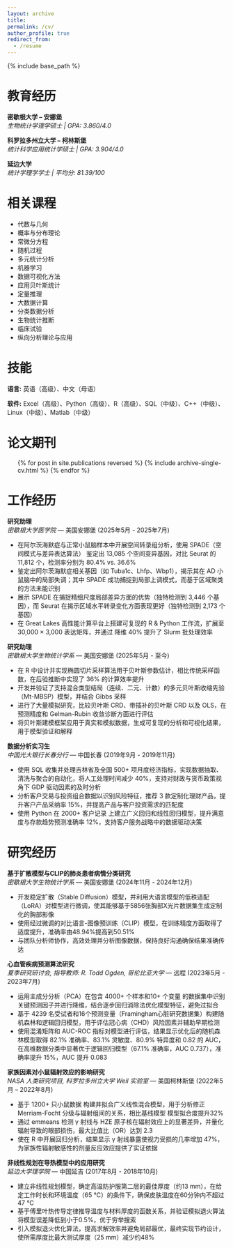 ```yaml
---
layout: archive
title:
permalink: /cv/
author_profile: true
redirect_from:
  - /resume
---
```


{% include base_path %}

教育经历
======
**密歇根大学 – 安娜堡**  
*生物统计学理学硕士 | GPA: 3.860/4.0*

**科罗拉多州立大学 – 柯林斯堡**  
*统计科学应用统计学硕士 | GPA: 3.904/4.0*

**延边大学**  
*统计学理学学士 | 平均分: 81.39/100*

相关课程
======
* 代数与几何
* 概率与分布理论
* 常微分方程
* 随机过程
* 多元统计分析
* 机器学习
* 数据可视化方法
* 应用贝叶斯统计
* 定量推理
* 大数据计算
* 分类数据分析
* 生物统计推断
* 临床试验
* 纵向分析理论与应用

技能
======
**语言:** 英语（高级）、中文（母语）

**软件:** Excel（高级）、Python（高级）、R（高级）、SQL（中级）、C++（中级）、Linux（中级）、Matlab（中级）

论文期刊
======
  <ul>{% for post in site.publications reversed %}
    {% include archive-single-cv.html %}
  {% endfor %}</ul>
  
工作经历
======

**研究助理**  
_密歇根大学医学院_ — 美国安娜堡 (2025年5月 - 2025年7月)
- 在阿尔茨海默症与正常小鼠脑样本中开展空间转录组分析，使用 SPADE（空间模式与差异表达算法） 鉴定出 13,085 个空间变异基因，对比 Seurat 的 11,812 个，检测率分别为 80.4% vs. 36.6%
- 鉴定出阿尔茨海默症相关基因（如 Tuba1c、Lhfp、Wbp1），揭示其在 AD 小鼠脑中的局部失调；其中 SPADE 成功捕捉到局部上调模式，而基于区域聚类的方法未能识别  
- 展示 SPADE 在捕捉精细尺度局部差异方面的优势（独特检测到 3,446 个基因），而 Seurat 在揭示区域水平转录变化方面表现更好（独特检测到 2,173 个基因）
- 在 Great Lakes 高性能计算平台上搭建可复现的 R & Python 工作流，扩展至 30,000 × 3,000 表达矩阵，并通过 降维 40% 提升了 Slurm 批处理效率

**研究助理**  
_密歇根大学生物统计学系_ — 美国安娜堡 (2025年5月 - 至今)
- 在 R 中设计并实现椭圆切片采样算法用于贝叶斯参数估计，相比传统采样函数，在后验推断中实现了 36% 的计算效率提升
- 开发并验证了支持混合类型结局（连续、二元、计数）的多元贝叶斯收缩先验（Mt-MBSP）模型，并结合 Gibbs 采样  
- 进行了大量模拟研究，比较贝叶斯 CRD、带插补的贝叶斯 CRD 以及 OLS，在预测精度和 Gelman-Rubin 收敛诊断方面进行评估
- 将贝叶斯建模框架应用于真实和模拟数据，生成可复现的分析和可视化结果，用于模型验证和解释

**数据分析实习生**  
_中国光大银行长春分行_ — 中国长春 (2019年9月 - 2019年11月)
- 使用 SQL 收集并处理吉林省及全国 500+ 项月度经济指标，实现数据抽取、清洗与聚合的自动化，将人工处理时间减少 40%，支持对财政与货币政策视角下 GDP 驱动因素的及时分析
- 分析客户交易与投资组合数据以识别风险特征，推荐 3 款定制化理财产品，提升客户产品采纳率 15%，并提高产品与客户投资需求的匹配度 
- 使用 Python 在 2000+ 客户记录 上建立广义回归和线性回归模型，提升满意度与存款趋势预测准确率 12%，支持客户服务战略中的数据驱动决策
  
研究经历
======

**基于扩散模型与CLIP的肺炎患者病情分类研究**  
_密歇根大学生物统计学系_ — 美国安娜堡 (2024年11月 - 2024年12月)
- 开发稳定扩散（Stable Diffusion）模型，并利用大语言模型的低秩适配（LoRA）对模型进行微调，使其能够基于5856张胸部X光片数据集生成定制化的胸部影像
- 使用经过微调的对比语言-图像预训练（CLIP）模型，在训练精度方面取得了适度提升，准确率由48.94%提高到50.51%  
- 与团队分析师协作，高效处理并分析图像数据，保持良好沟通确保结果准确传达

**心血管疾病预测算法研究**  
_夏季研究研讨会, 指导教师: R. Todd Ogden, 哥伦比亚大学_ — 远程 (2023年5月 - 2023年7月)
- 运用主成分分析（PCA）在包含 4000+ 个样本和10+ 个变量 的数据集中识别关键预测因子并进行降维，结合逐步回归消除法优化模型特征，避免过拟合
- 基于 4239 名受试者和16个预测变量（Framingham心脏研究数据集）构建随机森林和逻辑回归模型，用于评估冠心病（CHD）风险因素并辅助早期检测 
- 使用混淆矩阵和 AUC-ROC 指标对模型进行评估，结果显示优化后的随机森林模型取得 82.1% 准确率、83.1% 灵敏度、80.9% 特异度和 0.82 的 AUC，在高维数据分类中显著优于逻辑回归模型（67.1% 准确率，AUC 0.737），准确率提升 15%，AUC 提升 0.083

**家族因素对小鼠辐射效应的影响研究**  
_NASA 人类研究项目, 科罗拉多州立大学 Weil 实验室_ — 美国柯林斯堡 (2022年5月 – 2022年8月)
- 基于 1200+ 只小鼠数据 构建并拟合广义线性混合模型，用于分析修正 Merriam-Focht 分级与辐射组间的关系，相比基线模型 模型拟合度提升32%
- 通过 emmeans 检测 γ 射线与 HZE 原子核在辐射效应上的显著差异，并量化辐射导致的眼部损伤，最大比值比（OR）达到 2.3  
- 使在 R 中开展回归分析，结果显示 γ 射线暴露使视力受损的几率增加 47%，为家族性辐射敏感性的剂量反应效应提供了实证依据

**非线性规划在导热模型中的应用研究**  
_延边大学理学院_ — 中国延吉 (2017年8月 - 2018年10月)
- 建立非线性规划模型，确定高温防护服第二层的最佳厚度（约13 mm），在给定工作时长和环境温度（65 ℃）的条件下，确保皮肤温度在60分钟内不超过47 ℃
- 基于傅里叶热传导定律推导温度与材料厚度的函数关系，并验证模拟退火算法将模型误差降低到小于0.5%，优于穷举搜索 
- 引入模拟退火优化算法，提高求解效率并避免局部最优，最终实现节约设计，使所需厚度比最大测试厚度（25 mm）减少约48%

